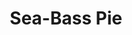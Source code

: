 ---
title: 'Sea-Bass Pie'
thumbnail: 'https://acnhcdn.com/2.0/CookingIcon/FtrFishdishBassCropped.png'
ingredients:
  -
    id: 59
    name: 'Sea Bass'
    type: 'fish'
    quantity: 1
  -
    id: 'flour'
    thumbnail: 'https://acnhcdn.com/2.0/FtrIcon/FlourWheatCropped.png'
    name: 'Flour'
    type: 'misc'
    quantity: 3
layout: '../../layouts/RecipeDetail.astro'
---